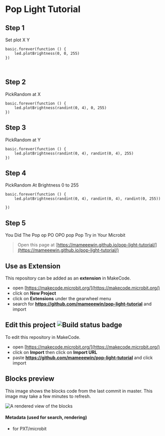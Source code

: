 # Pop Light Tutorial

## Step 1
Set plot X Y
```blocks
basic.forever(function () {
    led.plotBrightness(0, 0, 255)
})



```
## Step 2
PickRandom at X
```blocks
basic.forever(function () {
    led.plotBrightness(randint(0, 4), 0, 255)
})

```
## Step 3
PickRandom at Y
```blocks
basic.forever(function () {
    led.plotBrightness(randint(0, 4), randint(0, 4), 255)
})

```
## Step 4
PickRandom At Brightness 0 to 255
```block
basic.forever(function () {
    led.plotBrightness(randint(0, 4), randint(0, 4), randint(0, 255))

})
```
## Step 5
You Did The Pop op PO OPO pop Pop
Try in Your Microbit
  


> Open this page at [https://mameeewin.github.io/pop-light-tutorial/](https://mameeewin.github.io/pop-light-tutorial/)

## Use as Extension

This repository can be added as an **extension** in MakeCode.

* open [https://makecode.microbit.org/](https://makecode.microbit.org/)
* click on **New Project**
* click on **Extensions** under the gearwheel menu
* search for **https://github.com/mameeewin/pop-light-tutorial** and import

## Edit this project ![Build status badge](https://github.com/mameeewin/pop-light-tutorial/workflows/MakeCode/badge.svg)

To edit this repository in MakeCode.

* open [https://makecode.microbit.org/](https://makecode.microbit.org/)
* click on **Import** then click on **Import URL**
* paste **https://github.com/mameeewin/pop-light-tutorial** and click import

## Blocks preview

This image shows the blocks code from the last commit in master.
This image may take a few minutes to refresh.

![A rendered view of the blocks](https://github.com/mameeewin/pop-light-tutorial/raw/master/.github/makecode/blocks.png)

#### Metadata (used for search, rendering)

* for PXT/microbit
<script src="https://makecode.com/gh-pages-embed.js"></script><script>makeCodeRender("{{ site.makecode.home_url }}", "{{ site.github.owner_name }}/{{ site.github.repository_name }}");</script>
